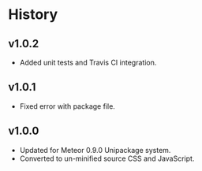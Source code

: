 # History

## v1.0.2
* Added unit tests and Travis CI integration.

## v1.0.1
* Fixed error with package file.

## v1.0.0
* Updated for Meteor 0.9.0 Unipackage system.
* Converted to un-minified source CSS and JavaScript.